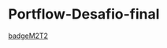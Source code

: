 # Portflow-Desafio-final
[badgeM2T2 ](https://user-images.githubusercontent.com/104787971/176933987-f9cad42a-e87e-46f5-8e22-8ff6e31508d8.png)
